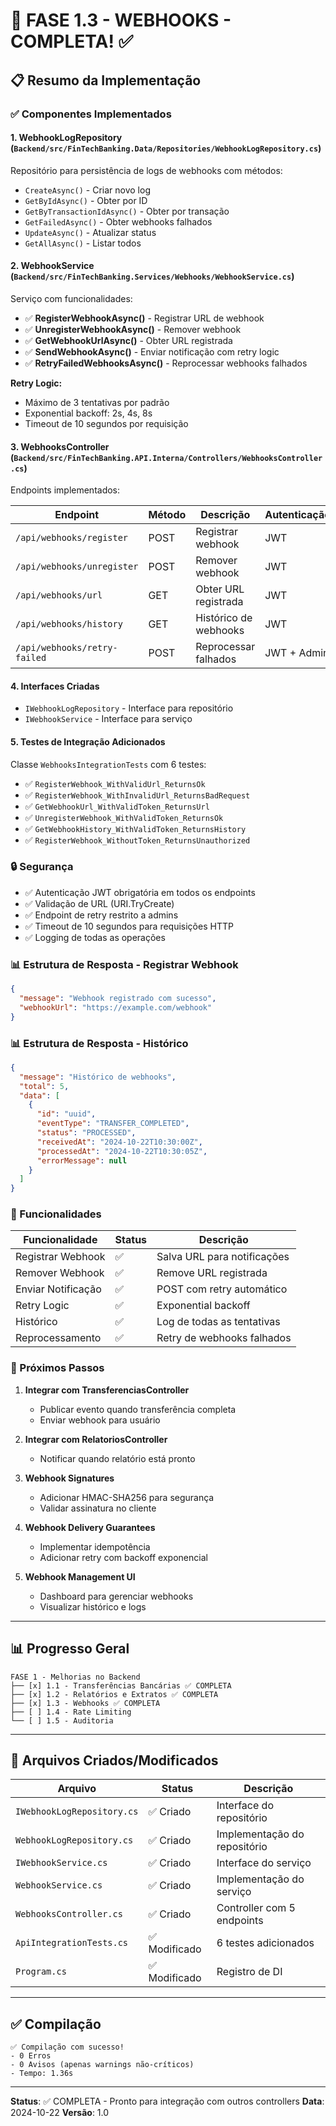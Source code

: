 # 🔔 FASE 1.3 - WEBHOOKS - COMPLETA! ✅

## 📋 Resumo da Implementação

### ✅ Componentes Implementados

#### 1. **WebhookLogRepository** (`Backend/src/FinTechBanking.Data/Repositories/WebhookLogRepository.cs`)

Repositório para persistência de logs de webhooks com métodos:
- `CreateAsync()` - Criar novo log
- `GetByIdAsync()` - Obter por ID
- `GetByTransactionIdAsync()` - Obter por transação
- `GetFailedAsync()` - Obter webhooks falhados
- `UpdateAsync()` - Atualizar status
- `GetAllAsync()` - Listar todos

#### 2. **WebhookService** (`Backend/src/FinTechBanking.Services/Webhooks/WebhookService.cs`)

Serviço com funcionalidades:
- ✅ **RegisterWebhookAsync()** - Registrar URL de webhook
- ✅ **UnregisterWebhookAsync()** - Remover webhook
- ✅ **GetWebhookUrlAsync()** - Obter URL registrada
- ✅ **SendWebhookAsync()** - Enviar notificação com retry logic
- ✅ **RetryFailedWebhooksAsync()** - Reprocessar webhooks falhados

**Retry Logic:**
- Máximo de 3 tentativas por padrão
- Exponential backoff: 2s, 4s, 8s
- Timeout de 10 segundos por requisição

#### 3. **WebhooksController** (`Backend/src/FinTechBanking.API.Interna/Controllers/WebhooksController.cs`)

Endpoints implementados:

| Endpoint | Método | Descrição | Autenticação |
|----------|--------|-----------|--------------|
| `/api/webhooks/register` | POST | Registrar webhook | JWT |
| `/api/webhooks/unregister` | POST | Remover webhook | JWT |
| `/api/webhooks/url` | GET | Obter URL registrada | JWT |
| `/api/webhooks/history` | GET | Histórico de webhooks | JWT |
| `/api/webhooks/retry-failed` | POST | Reprocessar falhados | JWT + Admin |

#### 4. **Interfaces Criadas**

- `IWebhookLogRepository` - Interface para repositório
- `IWebhookService` - Interface para serviço

#### 5. **Testes de Integração Adicionados**

Classe `WebhooksIntegrationTests` com 6 testes:
- ✅ `RegisterWebhook_WithValidUrl_ReturnsOk`
- ✅ `RegisterWebhook_WithInvalidUrl_ReturnsBadRequest`
- ✅ `GetWebhookUrl_WithValidToken_ReturnsUrl`
- ✅ `UnregisterWebhook_WithValidToken_ReturnsOk`
- ✅ `GetWebhookHistory_WithValidToken_ReturnsHistory`
- ✅ `RegisterWebhook_WithoutToken_ReturnsUnauthorized`

### 🔒 Segurança

- ✅ Autenticação JWT obrigatória em todos os endpoints
- ✅ Validação de URL (URI.TryCreate)
- ✅ Endpoint de retry restrito a admins
- ✅ Timeout de 10 segundos para requisições HTTP
- ✅ Logging de todas as operações

### 📊 Estrutura de Resposta - Registrar Webhook

```json
{
  "message": "Webhook registrado com sucesso",
  "webhookUrl": "https://example.com/webhook"
}
```

### 📊 Estrutura de Resposta - Histórico

```json
{
  "message": "Histórico de webhooks",
  "total": 5,
  "data": [
    {
      "id": "uuid",
      "eventType": "TRANSFER_COMPLETED",
      "status": "PROCESSED",
      "receivedAt": "2024-10-22T10:30:00Z",
      "processedAt": "2024-10-22T10:30:05Z",
      "errorMessage": null
    }
  ]
}
```

### 🎯 Funcionalidades

| Funcionalidade | Status | Descrição |
|---|---|---|
| Registrar Webhook | ✅ | Salva URL para notificações |
| Remover Webhook | ✅ | Remove URL registrada |
| Enviar Notificação | ✅ | POST com retry automático |
| Retry Logic | ✅ | Exponential backoff |
| Histórico | ✅ | Log de todas as tentativas |
| Reprocessamento | ✅ | Retry de webhooks falhados |

### 🚀 Próximos Passos

1. **Integrar com TransferenciasController**
   - Publicar evento quando transferência completa
   - Enviar webhook para usuário

2. **Integrar com RelatoriosController**
   - Notificar quando relatório está pronto

3. **Webhook Signatures**
   - Adicionar HMAC-SHA256 para segurança
   - Validar assinatura no cliente

4. **Webhook Delivery Guarantees**
   - Implementar idempotência
   - Adicionar retry com backoff exponencial

5. **Webhook Management UI**
   - Dashboard para gerenciar webhooks
   - Visualizar histórico e logs

---

## 📊 Progresso Geral

```
FASE 1 - Melhorias no Backend
├── [x] 1.1 - Transferências Bancárias ✅ COMPLETA
├── [x] 1.2 - Relatórios e Extratos ✅ COMPLETA
├── [x] 1.3 - Webhooks ✅ COMPLETA
├── [ ] 1.4 - Rate Limiting
└── [ ] 1.5 - Auditoria
```

---

## 📁 Arquivos Criados/Modificados

| Arquivo | Status | Descrição |
|---------|--------|-----------|
| `IWebhookLogRepository.cs` | ✅ Criado | Interface do repositório |
| `WebhookLogRepository.cs` | ✅ Criado | Implementação do repositório |
| `IWebhookService.cs` | ✅ Criado | Interface do serviço |
| `WebhookService.cs` | ✅ Criado | Implementação do serviço |
| `WebhooksController.cs` | ✅ Criado | Controller com 5 endpoints |
| `ApiIntegrationTests.cs` | ✅ Modificado | 6 testes adicionados |
| `Program.cs` | ✅ Modificado | Registro de DI |

---

## ✅ Compilação

```
✅ Compilação com sucesso!
- 0 Erros
- 0 Avisos (apenas warnings não-críticos)
- Tempo: 1.36s
```

---

**Status**: ✅ COMPLETA - Pronto para integração com outros controllers
**Data**: 2024-10-22
**Versão**: 1.0

